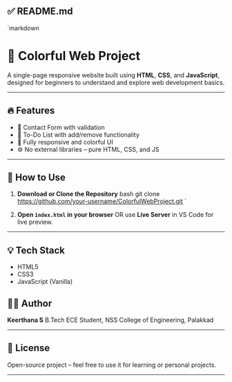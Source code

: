 ## ✅ README.md

`markdown
# 🌈 Colorful Web Project

A single-page responsive website built using **HTML**, **CSS**, and **JavaScript**, designed for beginners to understand and explore web development basics.

---

## 🔥 Features

- 📨 Contact Form with validation
- 📝 To-Do List with add/remove functionality
- 🎨 Fully responsive and colorful UI
- ⚙ No external libraries – pure HTML, CSS, and JS

---

## 📁 How to Use

1. **Download or Clone the Repository**
   bash
   git clone https://github.com/your-username/ColorfulWebProject.git
`

2. **Open `index.html` in your browser**
   OR use **Live Server** in VS Code for live preview.

---

## 💡 Tech Stack

* HTML5
* CSS3
* JavaScript (Vanilla)


## 🙋‍♀ Author

**Keerthana S**
B.Tech ECE Student, NSS College of Engineering, Palakkad

---

## 📄 License

Open-source project – feel free to use it for learning or personal projects.

---

